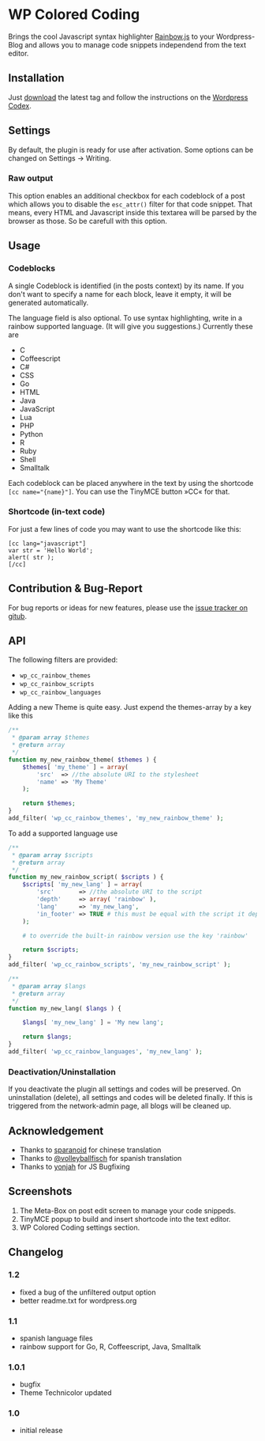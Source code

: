 # WP Colored Coding
Brings the cool Javascript syntax highlighter [Rainbow.js](https://github.com/ccampbell/rainbow) to your Wordpress-Blog and allows you to manage code snippets independend from the text editor.

## Installation
Just [download](https://github.com/dnaber-de/WP-Colored-Coding/releases) the latest tag and follow the instructions on the [Wordpress Codex](http://codex.wordpress.org/Managing_Plugins#Manual_Plugin_Installation).

## Settings
By default, the plugin is ready for use after activation. Some options can be changed on Settings → Writing.

### Raw output
This option enables an additional checkbox for each codeblock of a post which allows you to disable the `esc_attr()` filter for that code snippet. That means, every HTML and Javascript inside this textarea will be parsed by the browser as those. So be carefull with this option.

## Usage

### Codeblocks
A single Codeblock is identified (in the posts context) by its name. If you don't want to specify a name for each block, leave it empty, it will be generated automatically.

The language field is also optional. To use syntax highlighting, write in a rainbow supported language. (It will give you suggestions.) Currently these are
* C
* Coffeescript
* C#
* CSS
* Go
* HTML
* Java
* JavaScript
* Lua
* PHP
* Python
* R
* Ruby
* Shell
* Smalltalk

Each codeblock can be placed anywhere in the text by using the shortcode `[cc name="{name}"]`. You can use the TinyMCE button »CC« for that.

### Shortcode (in-text code)
For just a few lines of code you may want to use the shortcode like this:

```
[cc lang="javascript"]
var str = 'Hello World';
alert( str );
[/cc]
```

## Contribution & Bug-Report
For bug reports or ideas for new features, please use the [issue tracker on gitub](https://github.com/dnaber-de/WP-Colored-Coding/issues). 

## API

The following filters are provided:

* `wp_cc_rainbow_themes`
* `wp_cc_rainbow_scripts`
* `wp_cc_rainbow_languages`

Adding a new Theme is quite easy. Just expend the themes-array by a key like this
```php
/**
 * @param array $themes
 * @return array
 */
function my_new_rainbow_theme( $themes ) {
	$themes[ 'my_theme' ] = array(
		'src'  => //the absolute URI to the stylesheet
		'name' => 'My Theme'
	);

	return $themes;
}
add_filter( 'wp_cc_rainbow_themes', 'my_new_rainbow_theme' );
```

To add a supported language use
```php
/**
 * @param array $scripts
 * @return array
 */
function my_new_rainbow_script( $scripts ) {
	$scripts[ 'my_new_lang' ] = array(
		'src'       => //the absolute URI to the script
		'depth'     => array( 'rainbow' ),
		'lang'      => 'my_new_lang',
		'in_footer' => TRUE # this must be equal with the script it depends on
	);

	# to override the built-in rainbow version use the key 'rainbow'

	return $scripts;
}
add_filter( 'wp_cc_rainbow_scripts', 'my_new_rainbow_script' );

/**
 * @param array $langs
 * @return array
 */
function my_new_lang( $langs ) {

	$langs[ 'my_new_lang' ] = 'My new lang';

	return $langs;
}
add_filter( 'wp_cc_rainbow_languages', 'my_new_lang' );
```

### Deactivation/Uninstallation

If you deactivate the plugin all settings and codes will be preserved. On uninstallation (delete), all settings and codes will be deleted finally. If this is triggered from the network-admin page, all blogs will be cleaned up.

## Acknowledgement
* Thanks to [sparanoid](https://github.com/sparanoid) for chinese translation
* Thanks to [@volleyballfisch](https://twitter.com/Volleyballfisch) for spanish translation
* Thanks to [yonjah](https://github.com/yonjah) for JS Bugfixing

## Screenshots
1. The Meta-Box on post edit screen to manage your code snippeds.
2. TinyMCE popup to build and insert shortcode into the text editor.
3. WP Colored Coding settings section.

## Changelog

### 1.2
* fixed a bug of the unfiltered output option
* better readme.txt for wordpress.org

### 1.1 
* spanish language files
* rainbow support for Go, R, Coffeescript, Java, Smalltalk

### 1.0.1
* bugfix
* Theme Technicolor updated

### 1.0
* initial release

